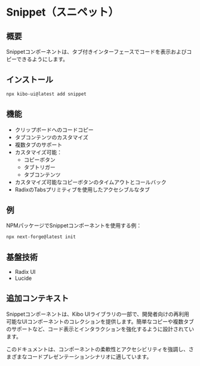 # Snippet（スニペット）

## 概要
Snippetコンポーネントは、タブ付きインターフェースでコードを表示およびコピーできるようにします。

## インストール
```bash
npx kibo-ui@latest add snippet
```

## 機能
- クリップボードへのコードコピー
- タブコンテンツのカスタマイズ
- 複数タブのサポート
- カスタマイズ可能：
  - コピーボタン
  - タブトリガー
  - タブコンテンツ
- カスタマイズ可能なコピーボタンのタイムアウトとコールバック
- RadixのTabsプリミティブを使用したアクセシブルなタブ

## 例
NPMパッケージでSnippetコンポーネントを使用する例：
```bash
npx next-forge@latest init
```

## 基盤技術
- Radix UI
- Lucide

## 追加コンテキスト
Snippetコンポーネントは、Kibo UIライブラリの一部で、開発者向けの再利用可能なUIコンポーネントのコレクションを提供します。簡単なコピーや複数タブのサポートなど、コード表示とインタラクションを強化するように設計されています。

このドキュメントは、コンポーネントの柔軟性とアクセシビリティを強調し、さまざまなコードプレゼンテーションシナリオに適しています。
